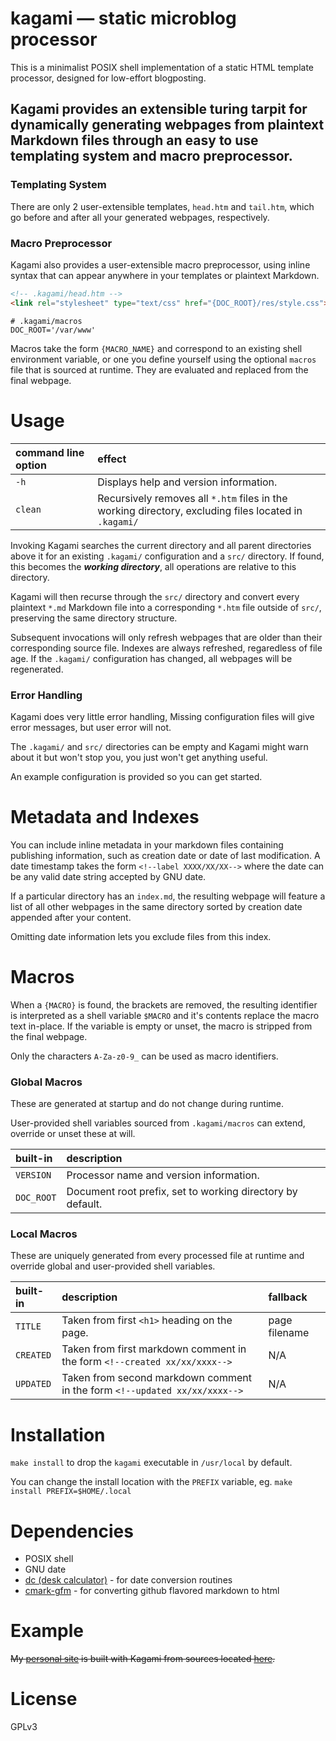 # kagami — static microblog processor
This is a minimalist POSIX shell implementation of a static HTML template
processor, designed for low-effort blogposting.

Kagami provides an extensible turing tarpit for dynamically generating
webpages from plaintext Markdown files through an easy to use templating
system and macro preprocessor.
---------

### Templating System
There are only 2 user-extensible templates, `head.htm` and `tail.htm`, which go
before and after all your generated webpages, respectively.

### Macro Preprocessor
Kagami also provides a user-extensible macro preprocessor, using inline syntax
that can appear anywhere in your templates or plaintext Markdown.

```html
<!-- .kagami/head.htm -->
<link rel="stylesheet" type="text/css" href="{DOC_ROOT}/res/style.css">
```
```shell
# .kagami/macros
DOC_ROOT='/var/www'
```
Macros take the form `{MACRO_NAME}` and correspond to an existing shell
environment variable, or one you define yourself using the optional `macros`
file that is sourced at runtime. They are evaluated and replaced from the final
webpage.

# Usage
| command line option | effect |
| :-- | :-- |
| `-h` | Displays help and version information. |
| `clean` | Recursively removes all `*.htm` files in the working directory, excluding files located in `.kagami/` |

Invoking Kagami searches the current directory and all parent directories above
it for an existing `.kagami/` configuration and a `src/` directory. If found,
this becomes the _**working directory**_, all operations are relative to this
directory.

Kagami will then recurse through the `src/` directory and convert every
plaintext `*.md` Markdown file into a corresponding `*.htm` file outside of
`src/`, preserving the same directory structure.

Subsequent invocations will only refresh webpages that are older than their
corresponding source file. Indexes are always refreshed, regaredless of file
age.
If the `.kagami/` configuration has changed, all webpages will be regenerated.

### Error Handling
Kagami does very little error handling,
Missing configuration files will give error messages, but user error will not.

The `.kagami/` and `src/` directories can be empty and Kagami might warn
about it but won't stop you, you just won't get anything useful.

An example configuration is provided so you can get started.

# Metadata and Indexes
You can include inline metadata in your markdown files containing publishing
information, such as creation date or date of last modification.
A date timestamp takes the form `<!--label XXXX/XX/XX-->` where the date can be
any valid date string accepted by GNU date.

If a particular directory has an `index.md`, the resulting webpage will feature
a list of all other webpages in the same directory sorted by creation date
appended after your content.

Omitting date information lets you exclude files from this index.

# Macros
When a `{MACRO}` is found, the brackets are removed, the resulting identifier
is interpreted as a shell variable `$MACRO` and it's contents replace the
macro text in-place. If the variable is empty or unset, the macro is stripped
from the final webpage.

Only the characters `A-Za-z0-9_` can be used as macro identifiers.

### Global Macros
These are generated at startup and do not change during runtime.

User-provided shell variables sourced from `.kagami/macros` can extend, override
or unset these at will.

| built-in | description |
| :-- | :-- |
| `VERSION` | Processor name and version information. |
| `DOC_ROOT` | Document root prefix, set to working directory by default. |

### Local Macros
These are uniquely generated from every processed file at runtime and override global and
user-provided shell variables.

| built-in | description | fallback |
| :-- | :-- | :-- |
| `TITLE` | Taken from first `<h1>` heading on the page. | page filename |
| `CREATED` | Taken from first markdown comment in the form `<!--created xx/xx/xxxx-->` | N/A |
| `UPDATED` | Taken from second markdown comment in the form `<!--updated xx/xx/xxxx-->` | N/A |

# Installation
`make install` to drop the `kagami` executable in `/usr/local` by default.

You can change the install location with the `PREFIX` variable, eg. `make
install PREFIX=$HOME/.local`

# Dependencies
* POSIX shell
* GNU date
* [dc (desk calculator)](https://en.wikipedia.org/wiki/dc_(computer_program)) - for date conversion routines
* [cmark-gfm](https://github.com/github/cmark-gfm) - for converting github flavored markdown to html

# Example
~~My [personal site](https://microsounds.github.io) is built with Kagami from
sources located [here](https://github.com/microsounds/microsounds.github.io).~~

# License
GPLv3
